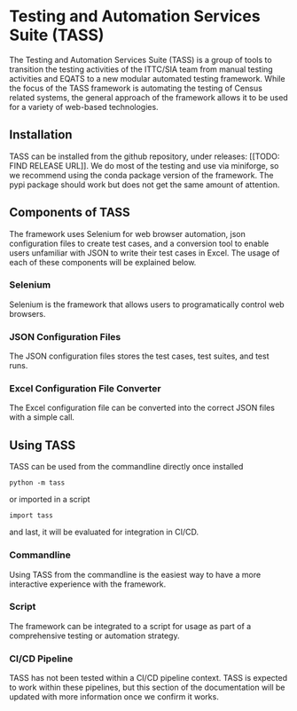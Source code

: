 # Testing and Automation Services Suite (TASS)

The Testing and Automation Services Suite (TASS) is a group of tools to
transition the testing activities of the ITTC/SIA team from manual testing
activities and EQATS to a new modular automated testing framework. While
the focus of the TASS framework is automating the testing of Census
related systems, the general approach of the framework allows it to be
used for a variety of web-based technologies.

## Installation

TASS can be installed from the github repository, under releases: [[TODO:
FIND RELEASE URL]]. We do most of the testing and use via miniforge, so we
recommend using the conda package version of the framework. The pypi
package should work but does not get the same amount of attention.

## Components of TASS

The framework uses Selenium for web browser automation, json configuration
files to create test cases, and a conversion tool to enable users
unfamiliar with JSON to write their test cases in Excel. The usage of each
of these components will be explained below.

### Selenium

Selenium is the framework that allows users to programatically control web
browsers.

### JSON Configuration Files

The JSON configuration files stores the test cases, test suites, and test
runs.

### Excel Configuration File Converter

The Excel configuration file can be converted into the correct JSON files
with a simple call.

## Using TASS

TASS can be used from the commandline directly once installed

`python -m tass`

or imported in a script

`import tass`

and last, it will be evaluated for integration in CI/CD.

### Commandline

Using TASS from the commandline is the easiest way to have a more
interactive experience with the framework.

### Script

The framework can be integrated to a script for usage as part of
a comprehensive testing or automation strategy.

### CI/CD Pipeline

TASS has not been tested within a CI/CD pipeline context. TASS is expected
to work within these pipelines, but this section of the documentation will
be updated with more information once we confirm it works.
